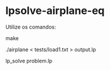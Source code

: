 # lpsolve-airplane-eq

Utilize os comandos:

make

./airplane < tests/load1.txt > output.lp

lp_solve problem.lp
